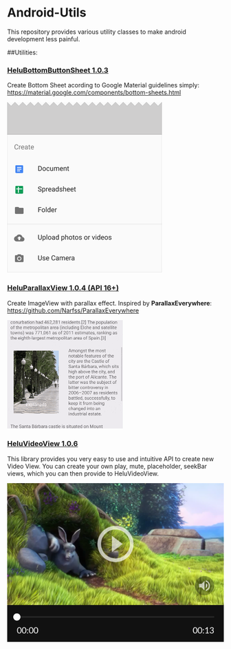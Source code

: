 # Android-Utils

This repository provides various utility classes to make android development less painful.

##Utilities:

### [HeluBottomButtonSheet 1.0.3](./HeluBottomButtonSheet/)
Create Bottom Sheet acording to Google Material guidelines simply: https://material.google.com/components/bottom-sheets.html

![Alt text](./HeluBottomButtonSheet/extras/HeluBottomButtonSheet.png?raw=true "HeluVideoView")


### [HeluParallaxView 1.0.4 (API 16+)](./HeluParallaxView/)
Create ImageView with parallax effect. Inspired by **ParallaxEverywhere**:  https://github.com/Narfss/ParallaxEverywhere

![Alt text](./HeluParallaxView/extras/HeluParallaxView.gif?raw=true "HeluVideoView")


### [HeluVideoView 1.0.6](./HeluVideoView/)
This library provides you very easy to use and intuitive API to create new Video View. You can create your own play, mute, placeholder, seekBar views, which you can then provide to HeluVideoView.

![Alt text](./HeluVideoView/extras/HeluVideoView.png?raw=true "HeluVideoView")
